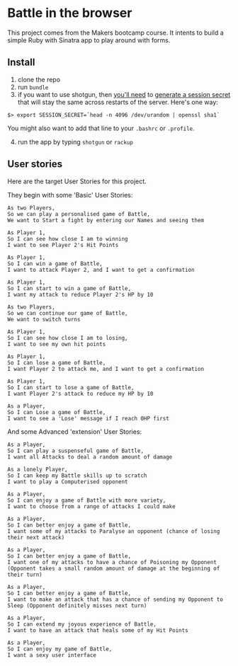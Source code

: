 # Battle in the browser

This project comes from the Makers bootcamp course.
It intents to build a simple Ruby with Sinatra app to play around with forms.

## Install

1. clone the repo
2. run `bundle`
3. if you want to use shotgun, then [you'll need](https://groups.google.com/forum/#!topic/sinatrarb/pUFSoyQXyQs) to [generate a session secret](http://sinatrarb.com/intro.html) that will stay the same across restarts of the server. Here's one way:
  ```
  $> export SESSION_SECRET=`head -n 4096 /dev/urandom | openssl sha1`
  ```
  You might also want to add that line to your `.bashrc` or `.profile`.
  
4. run the app by typing `shotgun` or `rackup`

## User stories

Here are the target User Stories for this project.

They begin with some 'Basic' User Stories:

```
As two Players,
So we can play a personalised game of Battle,
We want to Start a fight by entering our Names and seeing them
```
```
As Player 1,
So I can see how close I am to winning
I want to see Player 2's Hit Points
```
```
As Player 1,
So I can win a game of Battle,
I want to attack Player 2, and I want to get a confirmation
```
```
As Player 1,
So I can start to win a game of Battle,
I want my attack to reduce Player 2's HP by 10
```
```
As two Players,
So we can continue our game of Battle,
We want to switch turns
```
```
As Player 1,
So I can see how close I am to losing,
I want to see my own hit points
```
```
As Player 1,
So I can lose a game of Battle,
I want Player 2 to attack me, and I want to get a confirmation
```
```
As Player 1,
So I can start to lose a game of Battle,
I want Player 2's attack to reduce my HP by 10
```
```
As a Player,
So I can Lose a game of Battle,
I want to see a 'Lose' message if I reach 0HP first
```

And some Advanced 'extension' User Stories:

```
As a Player,
So I can play a suspenseful game of Battle,
I want all Attacks to deal a random amount of damage
```
```
As a lonely Player,
So I can keep my Battle skills up to scratch
I want to play a Computerised opponent
```
```
As a Player,
So I can enjoy a game of Battle with more variety,
I want to choose from a range of attacks I could make
```
```
As a Player,
So I can better enjoy a game of Battle,
I want some of my attacks to Paralyse an opponent (chance of losing their next attack)
```
```
As a Player,
So I can better enjoy a game of Battle,
I want one of my attacks to have a chance of Poisoning my Opponent (Opponent takes a small random amount of damage at the beginning of their turn)
```
```
As a Player,
So I can better enjoy a game of Battle,
I want to make an attack that has a chance of sending my Opponent to Sleep (Opponent definitely misses next turn)
```
```
As a Player,
So I can extend my joyous experience of Battle,
I want to have an attack that heals some of my Hit Points
```
```
As a Player,
So I can enjoy my game of Battle,
I want a sexy user interface
```
